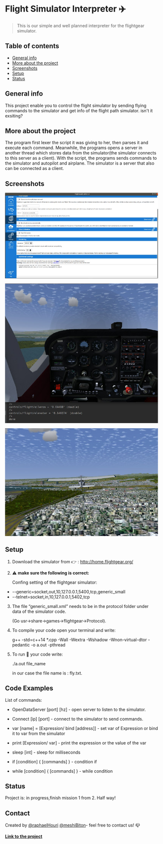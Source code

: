 # ‫‪Flight Simulator Interpreter :airplane: 
> This is our simple and well planned interpreter for the flightgear simulator.

## Table of contents
* [General info](#general-info)
* [More about the project](#more-about-the-project)
* [Screenshots](#screenshots)
* [Setup](#setup)
* [Status](#status)

## General info
This project enable you to control the flight simulator by sending flying commands to the simulator and 
get info of the flight path simulator.  isn't it exsiting? 

## More about the project
The program first lexer the script it was giving to her, then parses it and execute each command. 
Meanwhile, the programs opens a server in another thread which stores data from the simulator(the simulator connects to this server as a client). With the script, the programs sends commands to the simulator and autopilot and airplane.
The simulator is a server that also can be connected as a client.

## Screenshots
![Example screenshot](./img/fly2.jpeg)

![Example screenshot](./img/fly1.jpeg)

![Example screenshot](./img/fly3.jpeg)



## Setup 
1. Download the simulator from :point_right: : http://home.flightgear.org/

2. :warning:  **make sure the following is correct:**  

   Confing setting of the flightgear simulator:
 * --generic=socket,out,10,127.0.0.1,5400,tcp,generic_small 
 * --telnet=socket,in,10,127.0.0.1,5402,tcp

3. The file “generic_small.xml” needs to be in the protocol folder under data of the simulator code.

   (Go usr->share->games->flightgear->Protocol).
   
4. To compile your code open your terminal and write:

   g++ -std=c++14 *.cpp -Wall -Wextra -Wshadow -Wnon-virtual-dtor -pedantic -o a.out -pthread

5. To run  :running:  your code write: 

   ./a.out file_name 
   
   in our case the file name is : fly.txt.

## Code Examples
List of commands:

* OpenDataServer [port] [hz] - open server to listen to the simulator.

* Connect [ip] [port] - connect to the simulator to send commands.

* var [name] = [Expression/ bind [address]] - set var of Expression or bind it to var from the simulator

* print [Expression/ var] - print the expression or the value of the var

* sleep [int] - sleep for milliseconds

* if [condition] { [commands] } - condition if

* while [condition] { [commands] } - while condition

## Status
Project is:  in progress,finish mission 1 from 2.
Half way!

## Contact
Created by [@raphaelHouri](https://github.com/raphaelHouri) [@meshiBiton](https://github.com/meshibiton)- feel free to contact us! :mailbox_closed:

[**Link to the project**](https://github.com/meshibiton/finalProject)
